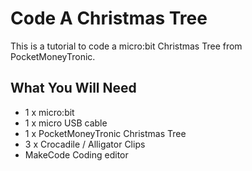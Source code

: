 # Code A Christmas Tree

This is a tutorial to code a micro:bit Christmas Tree from PocketMoneyTronic.

## What You Will Need

* 1 x micro:bit
* 1 x micro USB cable
* 1 x PocketMoneyTronic Christmas Tree
* 3 x Crocadile / Alligator Clips
* MakeCode Coding editor

